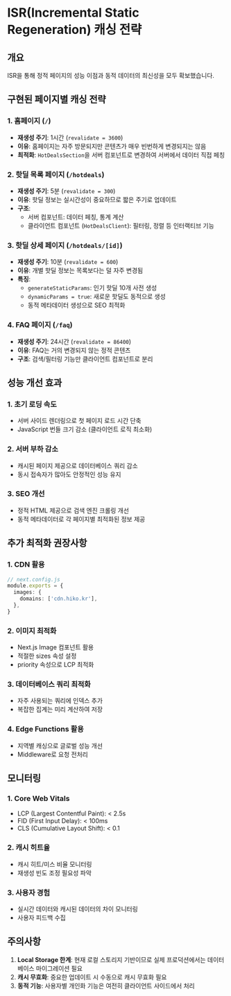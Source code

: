 # ISR(Incremental Static Regeneration) 캐싱 전략

## 개요
ISR을 통해 정적 페이지의 성능 이점과 동적 데이터의 최신성을 모두 확보했습니다.

## 구현된 페이지별 캐싱 전략

### 1. 홈페이지 (`/`)
- **재생성 주기**: 1시간 (`revalidate = 3600`)
- **이유**: 홈페이지는 자주 방문되지만 콘텐츠가 매우 빈번하게 변경되지는 않음
- **최적화**: `HotDealsSection`을 서버 컴포넌트로 변경하여 서버에서 데이터 직접 페칭

### 2. 핫딜 목록 페이지 (`/hotdeals`)
- **재생성 주기**: 5분 (`revalidate = 300`)
- **이유**: 핫딜 정보는 실시간성이 중요하므로 짧은 주기로 업데이트
- **구조**:
  - 서버 컴포넌트: 데이터 페칭, 통계 계산
  - 클라이언트 컴포넌트 (`HotDealsClient`): 필터링, 정렬 등 인터랙티브 기능

### 3. 핫딜 상세 페이지 (`/hotdeals/[id]`)
- **재생성 주기**: 10분 (`revalidate = 600`)
- **이유**: 개별 핫딜 정보는 목록보다는 덜 자주 변경됨
- **특징**:
  - `generateStaticParams`: 인기 핫딜 10개 사전 생성
  - `dynamicParams = true`: 새로운 핫딜도 동적으로 생성
  - 동적 메타데이터 생성으로 SEO 최적화

### 4. FAQ 페이지 (`/faq`)
- **재생성 주기**: 24시간 (`revalidate = 86400`)
- **이유**: FAQ는 거의 변경되지 않는 정적 콘텐츠
- **구조**: 검색/필터링 기능만 클라이언트 컴포넌트로 분리

## 성능 개선 효과

### 1. 초기 로딩 속도
- 서버 사이드 렌더링으로 첫 페이지 로드 시간 단축
- JavaScript 번들 크기 감소 (클라이언트 로직 최소화)

### 2. 서버 부하 감소
- 캐시된 페이지 제공으로 데이터베이스 쿼리 감소
- 동시 접속자가 많아도 안정적인 성능 유지

### 3. SEO 개선
- 정적 HTML 제공으로 검색 엔진 크롤링 개선
- 동적 메타데이터로 각 페이지별 최적화된 정보 제공

## 추가 최적화 권장사항

### 1. CDN 활용
```typescript
// next.config.js
module.exports = {
  images: {
    domains: ['cdn.hiko.kr'],
  },
}
```

### 2. 이미지 최적화
- Next.js Image 컴포넌트 활용
- 적절한 sizes 속성 설정
- priority 속성으로 LCP 최적화

### 3. 데이터베이스 쿼리 최적화
- 자주 사용되는 쿼리에 인덱스 추가
- 복잡한 집계는 미리 계산하여 저장

### 4. Edge Functions 활용
- 지역별 캐싱으로 글로벌 성능 개선
- Middleware로 요청 전처리

## 모니터링

### 1. Core Web Vitals
- LCP (Largest Contentful Paint): < 2.5s
- FID (First Input Delay): < 100ms
- CLS (Cumulative Layout Shift): < 0.1

### 2. 캐시 히트율
- 캐시 히트/미스 비율 모니터링
- 재생성 빈도 조정 필요성 파악

### 3. 사용자 경험
- 실시간 데이터와 캐시된 데이터의 차이 모니터링
- 사용자 피드백 수집

## 주의사항

1. **Local Storage 한계**: 현재 로컬 스토리지 기반이므로 실제 프로덕션에서는 데이터베이스 마이그레이션 필요
2. **캐시 무효화**: 중요한 업데이트 시 수동으로 캐시 무효화 필요
3. **동적 기능**: 사용자별 개인화 기능은 여전히 클라이언트 사이드에서 처리